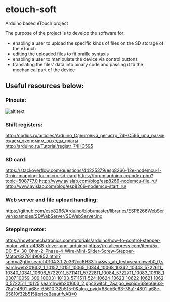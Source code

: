 # etouch-soft
Arduino based eTouch project

The purpose of the project is to develop the software for:
- enabling a user to upload the specific kinds of files on the SD storage of the eTouch
- editing the uploaded files to fit braille syntaxis
- enabling a user to manipulate the device via control buttons
- translating the files' data into binary code and passing it to the mechanical part of the device

## Useful resources below:

### Pinouts:
![alt text](https://cdn.instructables.com/FCL/V0OG/IVO7W206/FCLV0OGIVO7W206.MEDIUM.jpg)

### Shift registers:
http://codius.ru/articles/Arduino_Сдвиговый_регистр_74НС595_или_размножаем_экономим_выходы_платы
http://arduino.ru/Tutorial/registr_74HC595

### SD card:
https://stackoverflow.com/questions/44225379/esp8266-12e-nodemcu-1-0-pin-mapping-for-micro-sd-card
https://forum.arduino.cc/index.php?topic=508777.0
http://www.avislab.com/blog/esp8266-nodemcu-file_ru/
http://www.avislab.com/blog/esp8266-nodemcu-start_ru/


### Web server and file upload handling:
https://github.com/esp8266/Arduino/blob/master/libraries/ESP8266WebServer/examples/SDWebServer/SDWebServer.ino

### Stepping motor:
https://howtomechatronics.com/tutorials/arduino/how-to-control-stepper-motor-with-a4988-driver-and-arduino/
https://ru.aliexpress.com/item/5x-DC-5V-30-Ohm-2-Phase-4-Wire-Mini-Slider-Screw-Stepper-Motor/32701490852.html?spm=a2g0v.search0104.3.1.2e362cc6H33Tna&ws_ab_test=searchweb0_0,searchweb201602_1_10152_10151_10065_10344_10068_10342_10343_5722611_10340_10341_10696_5722911_5711411_5722811_10084_5722711_10083_10618_10307_10059_306_100031_10103_5711511_524_10624_10623_10622_10621_10620_5722511_10125,searchweb201603_2,ppcSwitch_2&algo_expid=68eb6e63-78a1-4801-a68e-65610f32b515-0&algo_pvid=68eb6e63-78a1-4801-a68e-65610f32b515&priceBeautifyAB=0



